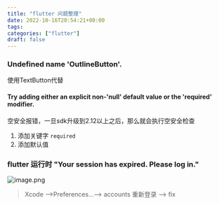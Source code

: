 ```yaml
---
title: "flutter 问题整理"
date: 2022-10-16T20:54:21+08:00
tags:
categories: ["flutter"]
draft: false
---
```




### Undefined name 'OutlineButton'.



使用TextButton代替



#### Try adding either an explicit non-'null' default value or the 'required' modifier.



空安全报错，一旦sdk升级到2.12以上之后，那么就会执行空安全检查

1. 添加关键字 `required`
2. 添加默认值





### flutter 运行时 "Your session has expired. Please log in."

![image.png](https://p3-juejin.byteimg.com/tos-cn-i-k3u1fbpfcp/a4aeb3e3c2cc473796f3c7cada848938~tplv-k3u1fbpfcp-watermark.image?)



> Xcode ——>Preferences…——> accounts 重新登录 ——> fix